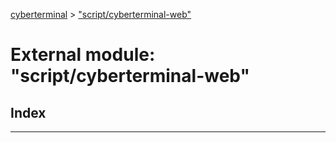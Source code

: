 [cyberterminal](../README.md) > ["script/cyberterminal-web"](../modules/_script_cyberterminal_web_.md)



# External module: "script/cyberterminal-web"

## Index


---
